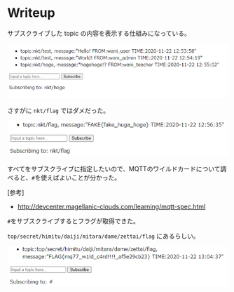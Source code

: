 # Writeup

サブスクライブした topic の内容を表示する仕組みになっている。

![](img/2020-11-22-12-56-09.png)

さすがに `nkt/flag` ではダメだった。

![](img/2020-11-22-12-57-17.png)

すべてをサブスクライブに指定したいので、MQTTのワイルドカードについて調べると、`#`を使えばよいことが分かった。

[参考]

* http://devcenter.magellanic-clouds.com/learning/mqtt-spec.html

`#`をサブスクライブするとフラグが取得できた。

`top/secret/himitu/daiji/mitara/dame/zettai/flag` にあるらしい。

![](img/2020-11-22-13-06-22.png)

<!-- FLAG{mq77_w1ld_c4rd!!!!_af5e29cb23} -->